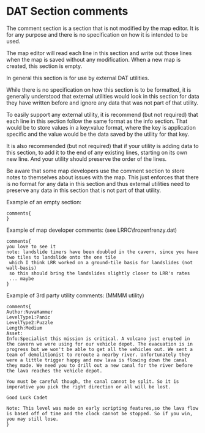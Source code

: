 # DAT Section comments

The comment section is a section that is not modified by the map editor. It is for any purpose and there is no specification on how it is intended to be used.

The map editor will read each line in this section and write out those lines when the map is saved without any modification. When a new map is created, this section is empty.

In general this section is for use by external DAT utilities.

While there is no specification on how this section is to be formatted, it is generally understood that external utilities would look in this section for data they have written before and ignore any data that was not part of that utility.

To easily support any external utility, it is recommend (but not required) that each line in this section follow the same format as the info section. That would be to store values in a key:value format, where the key is application specific and the value would be the data saved by the utility for that key.

It is also recommended (but not required) that if your utility is adding data to this section, to add it to the end of any existing lines, starting on its own new line. And your utility should preserve the order of the lines.

Be aware that some map developers use the comment section to store notes to themselves about issues with the map. This just enforces that there is no format for any data in this section and thus external utilities need to preserve any data in this section that is not part of that utility.

Example of an empty section:
```mms
comments{
}
```

Example of map developer comments: (see LRRC\frozenfrenzy.dat)
```mms
comments{
you love to see it
note: landslide timers have been doubled in the cavern, since you have two tiles to landslide onto the one tile
 which I think LRR worked on a ground-tile basis for landslides (not wall-basis)
 so this should bring the landslides slightly closer to LRR's rates
 ... maybe
}
```

Example of 3rd party utility comments: (MMMM utility)
```mms
comments{
Author:NuvaHammer
LevelType1:Panic
LevelType2:Puzzle
Length:Medium
Asset:
Info:Specialist this mission is critical. A volcano just erupted in the cavern we were using for our vehicle depot. The evacuation is in progress but we won't be able to get all the vehicles out. We sent a team of demolitionist to reroute a nearby river. Unfortunately they were a little trigger happy and now lava is flowing down the canal they made. We need you to drill out a new canal for the river before the lava reaches the vehicle depot.

You must be careful though, the canal cannot be split. So it is imperative you pick the right direction or all will be lost. 

Good Luck Cadet

Note: This level was made on early scripting features,so the lava flow is based off of time and the clock cannot be stopped. So if you win, you may still lose.
}
```


